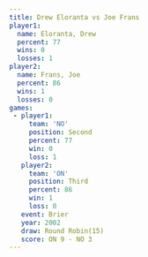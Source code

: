 ```yaml
---
title: Drew Eloranta vs Joe Frans
player1:              
  name: Eloranta, Drew
  percent: 77         
  wins: 0             
  losses: 1           
player2:              
  name: Frans, Joe    
  percent: 86         
  wins: 1             
  losses: 0           
games:
 - player1:          
     team: 'NO'      
     position: Second
     percent: 77     
     win: 0          
     loss: 1         
   player2:         
     team: 'ON'     
     position: Third
     percent: 86    
     win: 1         
     loss: 0        
   event: Brier         
   year: 2002           
   draw: Round Robin(15)
   score: ON 9 - NO 3   
---
```

